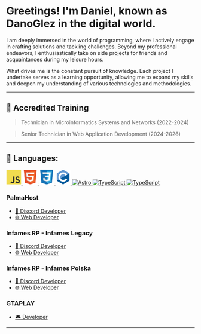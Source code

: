 # Greetings! I'm Daniel, known as DanoGlez in the digital world.
I am deeply immersed in the world of programming, where I actively engage in crafting solutions and tackling challenges. Beyond my professional endeavors, I enthusiastically take on side projects for friends and acquaintances during my leisure hours.

What drives me is the constant pursuit of knowledge. Each project I undertake serves as a learning opportunity, allowing me to expand my skills and deepen my understanding of various technologies and methodologies.

---

## 👔 Accredited Training
> Technician in Microinformatics Systems and Networks (2022-2024)

> Senior Technician in Web Application Development (2024-~~2026~~)

---

## 🔩 Languages:
<a href="https://developer.mozilla.org/en-US/docs/Web/JavaScript" target="_blank" rel="noreferrer"> <img src="https://raw.githubusercontent.com/devicons/devicon/master/icons/javascript/javascript-original.svg" alt="javascript" width="40" height="40"/> </a> <a href="https://developer.mozilla.org/es/docs/Web/HTML/" target="_blank" rel="noreferrer"> <img src="https://raw.githubusercontent.com/devicons/devicon/master/icons/html5/html5-original.svg" alt="html" width="40" height="40"/> </a> <a href="https://developer.mozilla.org/es/docs/Web/CSS/" target="_blank" rel="noreferrer"> <img src="https://raw.githubusercontent.com/devicons/devicon/master/icons/css3/css3-original.svg" alt="css" width="40" height="40"/> </a> <a 
href="https://openwebinars.net/blog/que-es-cpp/" target="_blank" rel="noreferrer"> <img src="https://raw.githubusercontent.com/devicons/devicon/master/icons/c/c-original.svg" alt="c++" width="40" height="40"/> </a> <a 
href="https://astro.build/" target="_blank" rel="noreferrer"> <img src="https://www.svgrepo.com/show/373446/astro.svg" alt="Astro" width="40" height="40"/> </a> <a 
href="https://www.typescriptlang.org/" target="_blank" rel="noreferrer"> <img src="https://www.svgrepo.com/show/374146/typescript-official.svg" alt="TypeScript" width="40" height="40"/> </a> <a 
href="https://reactnative.dev/" target="_blank" rel="noreferrer"> <img src="https://www.svgrepo.com/show/355190/reactjs.svg" alt="TypeScript" width="40" height="40"/> </a>


### PalmaHost
- [🤖 Discord Developer](https://discord.gg/palmahost)
- [🌐 Web Developer](https://ref.palma.gg/danoglez)

### Infames RP - Infames Legacy
- [🤖 Discord Developer](https://discord.gg/infames)
- [🌐 Web Developer](https://es.infamesrp.com)

### Infames RP - Infames Polska
- [🤖 Discord Developer](https://discord.gg/9xc38g7SP8)
- [🌐 Web Developer](https://pl.infamesrp.com)

### GTAPLAY

- [🎮 Developer](https://gtaplay.me)

---
